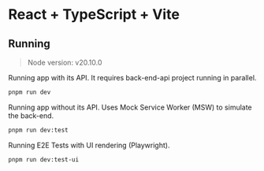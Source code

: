 # React + TypeScript + Vite

## Running

> Node version: v20.10.0

Running app with its API. 
It requires back-end-api project running in parallel.
```sh
pnpm run dev
```

Running app without its API.
Uses Mock Service Worker (MSW) to simulate the back-end. 
```sh
pnpm run dev:test
```

Running E2E Tests with UI rendering (Playwright).
```sh
pnpm run dev:test-ui
```